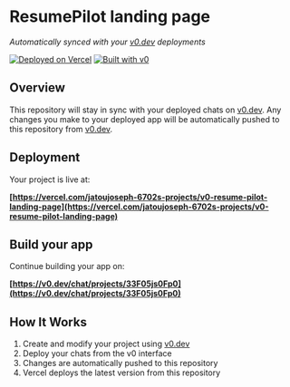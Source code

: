 # ResumePilot landing page

*Automatically synced with your [v0.dev](https://v0.dev) deployments*

[![Deployed on Vercel](https://img.shields.io/badge/Deployed%20on-Vercel-black?style=for-the-badge&logo=vercel)](https://vercel.com/jatoujoseph-6702s-projects/v0-resume-pilot-landing-page)
[![Built with v0](https://img.shields.io/badge/Built%20with-v0.dev-black?style=for-the-badge)](https://v0.dev/chat/projects/33F05js0Fp0)

## Overview

This repository will stay in sync with your deployed chats on [v0.dev](https://v0.dev).
Any changes you make to your deployed app will be automatically pushed to this repository from [v0.dev](https://v0.dev).

## Deployment

Your project is live at:

**[https://vercel.com/jatoujoseph-6702s-projects/v0-resume-pilot-landing-page](https://vercel.com/jatoujoseph-6702s-projects/v0-resume-pilot-landing-page)**

## Build your app

Continue building your app on:

**[https://v0.dev/chat/projects/33F05js0Fp0](https://v0.dev/chat/projects/33F05js0Fp0)**

## How It Works

1. Create and modify your project using [v0.dev](https://v0.dev)
2. Deploy your chats from the v0 interface
3. Changes are automatically pushed to this repository
4. Vercel deploys the latest version from this repository